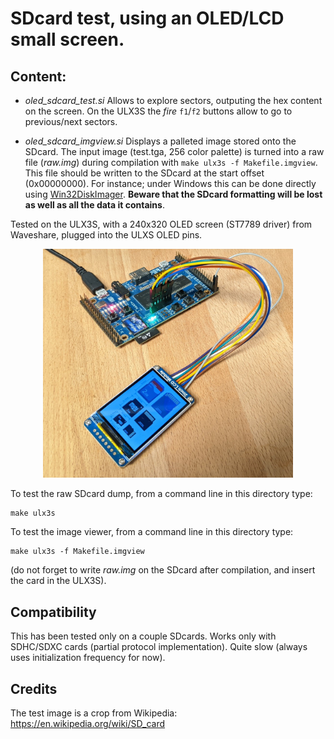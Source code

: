 # SDcard test, using an OLED/LCD small screen.

## Content:

- *oled_sdcard_test.si* Allows to explore sectors, outputing the hex content on the screen. On the ULX3S the *fire* `f1`/`f2` buttons allow to go to previous/next sectors.

- *oled_sdcard_imgview.si* Displays a palleted image stored onto the SDcard. The input image (test.tga, 256 color palette) is turned into a raw file (*raw.img*) during compilation with `make ulx3s -f Makefile.imgview`. This file should be written to the SDcard at the start offset (0x00000000). For instance; under Windows this can be done directly using [Win32DiskImager](https://sourceforge.net/projects/win32diskimager/files/latest/download). **Beware that the SDcard formatting will be lost as well as all the data it contains**.

Tested on the ULX3S, with a 240x320 OLED screen (ST7789 driver) from Waveshare, plugged into the ULXS OLED pins.

<p align="center">
  <img width="400" src="oled_imgview.jpg">
</p>

To test the raw SDcard dump, from a command line in this directory type:
```
make ulx3s
```

To test the image viewer, from a command line in this directory type:
```
make ulx3s -f Makefile.imgview
```
(do not forget to write *raw.img* on the SDcard after compilation, and insert the card in the ULX3S).

## Compatibility

This has been tested only on a couple SDcards. Works only with SDHC/SDXC cards (partial protocol implementation). Quite slow (always uses initialization frequency for now).

## Credits

The test image is a crop from Wikipedia: https://en.wikipedia.org/wiki/SD_card
